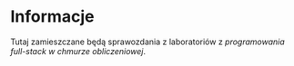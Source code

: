 # Informacje

Tutaj zamieszczane będą sprawozdania z laboratoriów z _programowania full-stack w chmurze obliczeniowej_.
